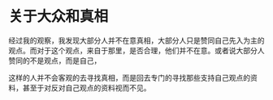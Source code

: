 # 关于大众和真相

经过我的观察，我发现大部分人并不在意真相，大部分人只是赞同自己先入为主的观点。而对于这个观点，来自于那里，是否合理，他们并不在意。或者说大部分人赞同的不是观点，而是自己，

这样的人并不会客观的去寻找真相，而是回去专门的寻找那些支持自己观点的资料，甚至于对反对自己观点的资料视而不见。